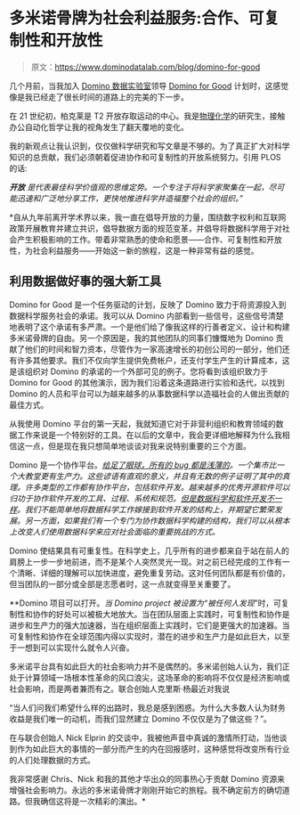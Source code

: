# 多米诺骨牌为社会利益服务:合作、可复制性和开放性

> 原文：<https://www.dominodatalab.com/blog/domino-for-good>

几个月前，当我加入 [Domino 数据实验室](https://www.dominodatalab.com/company?utm_source=blog&utm_medium=post&utm_campaign=domino-for-good)领导 [Domino for Good](https://www.dominodatalab.com/domino-for-good/?utm_source=blog&utm_medium=post&utm_campaign=domino-for-good) 计划时，这感觉像是我已经走了很长时间的道路上的完美的下一步。

在 21 世纪初，柏克莱是 T2 开放存取运动的中心。我是[物理化学](https://en.wikipedia.org/wiki/Physical_chemistry)的研究生，接触办公自动化哲学让我的视角发生了翻天覆地的变化。

我的新观点让我认识到，仅仅做科学研究和写文章是不够的。为了真正扩大对科学知识的总贡献，我们必须朝着促进协作和可复制性的开放系统努力。引用 PLOS 的话:

****开放*** *是代表最佳科学价值观的思维定势。一个专注于将科学家聚集在一起，尽可能迅速和广泛地分享工作，更快地推进科学并造福整个社会的组织。”**

 *自从九年前离开学术界以来，我一直在倡导开放的力量，围绕数字权利和互联网政策开展教育并建立共识，倡导数据方面的规范变革，并倡导将数据科学用于对社会产生积极影响的工作。带着非常熟悉的使命和愿景——合作、可复制性和开放性，为社会利益服务——开始这一新的旅程，这是一种非常有益的感觉。

## 利用数据做好事的强大新工具

Domino for Good 是一个任务驱动的计划，反映了 Domino 致力于将资源投入到数据科学服务社会的承诺。我可以从 Domino 内部看到一些信号，这些信号清楚地表明了这个承诺有多严肃。一个是他们给了像我这样的行善者定义、设计和构建多米诺骨牌的自由。另一个原因是，我的其他团队的同事们慷慨地为 Domino 贡献了他们的时间和智力资本，尽管作为一家高速增长的初创公司的一部分，他们还有许多其他要求。我们不仅向学生提供免费帐户，还支付学生产生的计算成本，这是该组织对 Domino 的承诺的一个外部可见的例子。您将看到该组织致力于 Domino for Good 的其他演示，因为我们沿着这条道路进行实验和迭代，以找到 Domino 的人员和平台可以为越来越多的从事数据科学以造福社会的人做出贡献的最佳方式。

从我使用 Domino 平台的第一天起，我就知道它对于非营利组织和教育领域的数据工作来说是一个特别好的工具。在以后的文章中，我会更详细地解释为什么我相信这一点，但是现在我只想简单地谈谈对我来说特别重要的三个方面。

Domino 是一个协作平台。*[给足了眼球，所有的 bug 都是浅薄的](https://en.wikipedia.org/wiki/Linus%27s_Law)。一个集市比一个大教堂更有生产力。这些谚语有直观的意义，并且有无数的例子证明了其中的真理。许多类型的工作都有协作平台，包括软件开发。越来越多的优秀开源软件可以归功于协作软件开发的工具、过程、系统和规范。[但是数据科学和软件开发不一样](//blog.dominodatalab.com/data-science-software-engineering/)。我们不能简单地将数据科学工作嫁接到软件开发的结构上，并期望它繁荣发展。另一方面，如果我们有一个专门为协作数据科学构建的结构，我们可以从根本上改变人们使用数据科学来应对社会面临的重要挑战的方式。*

Domino 使结果具有可重复性。在科学史上，几乎所有的进步都来自于站在前人的肩膀上一步一步地前进，而不是某个人突然灵光一现。对之前已经完成的工作有一个清晰、详细的理解可以加快进度，避免重复劳动。这对任何团队都是有价值的，但当团队的一部分或全部是志愿者时，这一点就变得至关重要了。

**Domino 项目可以打开。**当 Domino project 被设置为*“被任何人发现*”时，可复制性和协作的好处可以被极大地放大。当在团队层面上实践时，可复制性和协作是进步和生产力的强大加速器，当在组织层面上实践时，它们是更强大的加速器。当可复制性和协作在全球范围内得以实现时，潜在的进步和生产力是如此巨大，以至于一想到可以实现什么就令人兴奋。

多米诺平台具有如此巨大的社会影响力并不是偶然的。多米诺创始人认为，我们正处于计算领域一场根本性革命的风口浪尖，这场革命的影响将不仅仅是经济影响或社会影响，而是两者兼而有之。联合创始人克里斯·杨最近对我说

“当人们问我们希望什么样的出路时，我总是感到困惑。为什么大多数人认为财务收益是我们唯一的动机，而我们显然建立 Domino 不仅仅是为了做这些？”。

在与联合创始人 Nick Elprin 的交谈中，我被他声音中真诚的激情所打动，当他谈到作为如此巨大的事情的一部分而产生的内在回报感时，这种感觉将改变所有行业的人们处理数据的方式。

我非常感谢 Chris、Nick 和我的其他才华出众的同事热心于贡献 Domino 资源来增强社会影响力。永远的多米诺骨牌才刚刚开始它的旅程。我不确定前方的确切道路。但我确信这将是一次精彩的演出。*